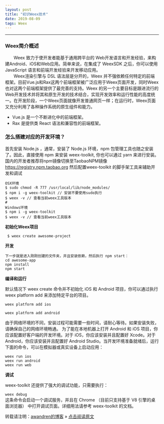 ```yaml
---
layout: post
title: "初识Weex技术"
date: 2019-08-09 
tags: Weex  
---
```

-------
### Weex简介概述

　　Weex 致力于使开发者能基于通用跨平台的 Web开发语言和开发经验，来构建Android、iOS和Web应用。简单来说，在集成了 WeexSDK 之后，你可以使用 JavaScript 语言和前端开发经验来开发移动应用。  
　　Weex渲染引擎与 DSL 语法层是分开的，Weex 并不强依赖任何特定的前端框架。目前Vue.js和Rax这两个前端框架被广泛应用于Weex页面开发，同时Weex也对这两个前端框架提供了最完善的支持。Weex 的另一个主要目标是跟进流行的Web开发技术并将其和原生开发的技术结合，实现开发效率和运行性能的高度统一。在开发阶段，一个Weex页面就像开发普通网页一样；在运行时，Weex页面又充分利用了各种操作系统的原生组件和能力。
* Vue.js 是一个不断进化中的前端框架。
* Rax 是提供类 React 语法和兼容性的前端框架。

### 怎么搭建对应的开发环境？
首先安装 Node.js ，通常，安装了 Node.js 环境，npm 包管理工具也随之安装了。因此，直接使用 npm 来安装 weex-toolkit, 你也可以通过 yarn 来进行安装。国内的开发者推荐将npm镜像切换至TaobaoNPM镜像 https://registry.npm.taobao.org 然后配置weex-toolkit 的脚手架工具来辅助开发和调试

```
OSX环境
$ sudo chmod -R 777 /usr/local/lib/node_modules/
$ npm i -g weex-toolkit // 安装不要使用sudo执行
$ weex -v // 查看当前weex工具版本
#
Windows环境
$ npm i -g weex-toolkit 
$ weex -v // 查看当前weex工具版本
```
**初始化Weex项目**

` $ weex create awesome-project`

**开发**
```
下一步就是进入刚刚创建的文件夹，并且安装依赖，然后执行 npm start：
cd awesome-app
npm install
npm start
```
**编译和运行**  

默认情况下 weex create 命令并不初始化 iOS 和 Android 项目，你可以通过执行 weex platform add 来添加特定平台的项目。 

` weex platform add ios  `   

` weex platform add android   `  

由于网络环境的不同，安装过程可能需要一些时间，请耐心等待。如果安装失败，请确保自己的网络环境畅通。
为了能在本地机器上打开 Android 和 iOS 项目，你应该配置好客户端的开发环境。对于 iOS，你应该安装并且配置好 Xcode。对于 Android，你应该安装并且配置好 Android Studio。当开发环境准备就绪后，运行下面的命令，可以在模拟器或真实设备上启动应用：

` weex run ios    `   
` weex run android   `     
` weex run web   `     

**调试**  

weex-toolkit 还提供了强大的调试功能，只需要执行：  

` weex debug  `   
这条命令会启动一个调试服务，并且在 Chrome （目前只支持基于 V8 引擎的桌面浏览器） 中打开调试页面。详细用法请参考 weex-toolkit 的文档。

转载请注明：[awandren的博客](https://awandren.com) » [点击阅读原文](https://awandren.com/2019/06/earn_moneyAnalyze/) 